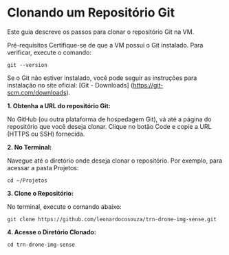 
# Clonando um Repositório Git
Este guia descreve os passos para clonar o repositório Git na VM.

Pré-requisitos
Certifique-se de que a VM possui o Git instalado. Para verificar, execute o comando:
```
git --version
```
Se o Git não estiver instalado, você pode seguir as instruções para instalação no site oficial: [Git - Downloads] (https://git-scm.com/downloads).

**1. Obtenha a URL do repositório Git:**

No GitHub (ou outra plataforma de hospedagem Git), vá até a página do repositório que você deseja clonar.
Clique no botão Code e copie a URL (HTTPS ou SSH) fornecida.

**2. No Terminal:**

Navegue até o diretório onde deseja clonar o repositório. Por exemplo, para acessar a pasta Projetos:
````
cd ~/Projetos
````
**3. Clone o Repositório:**

No terminal, execute o comando abaixo:
```
git clone https://github.com/leonardocosouza/trn-drone-img-sense.git
```
**4. Acesse o Diretório Clonado:**
```
cd trn-drone-img-sense
```
